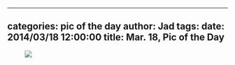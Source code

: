 
---
categories: pic of the day
author: Jad
tags: 
date: 2014/03/18 12:00:00
title: Mar. 18, Pic of the Day 
---

<figure>
<img src="/img/2014/03/18/img_4176_medium.jpg" />
<figcaption></figcaption>
</figure>

